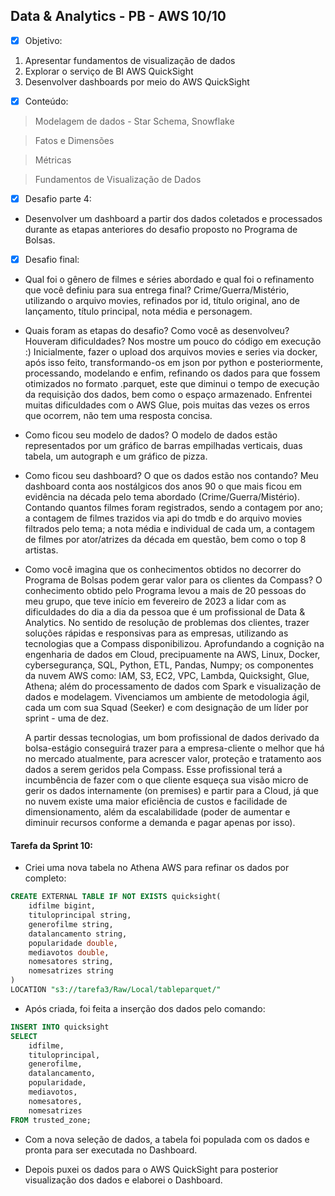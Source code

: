 ## Data & Analytics - PB - AWS 10/10

- [x] Objetivo:

1. Apresentar fundamentos de visualização de dados
2. Explorar o serviço de BI AWS QuickSight
3. Desenvolver dashboards por meio do AWS QuickSight

- [x] Conteúdo:

> Modelagem de dados - Star Schema, Snowflake

> Fatos e Dimensões

> Métricas

> Fundamentos de Visualização de Dados

- [x] Desafio parte 4:

- Desenvolver um dashboard a partir dos dados coletados e processados durante as etapas anteriores do desafio proposto no Programa de Bolsas.

- [x] Desafio final:

- Qual foi o gênero de filmes e séries abordado e qual foi o refinamento que você definiu para sua entrega final?
  Crime/Guerra/Mistério, utilizando o arquivo movies, refinados por id, título original, ano de lançamento, título principal, nota média e personagem.

- Quais foram as etapas do desafio? Como você as desenvolveu? Houveram dificuldades? Nos mostre um pouco do código em execução :)
  Inicialmente, fazer o upload dos arquivos movies e series via docker, após isso feito, transformando-os em json por python e posteriormente, processando, modelando e enfim, refinando os dados para que fossem otimizados no formato .parquet, este que diminui o tempo de execução da requisição dos dados, bem como o espaço armazenado. Enfrentei muitas dificuldades com o AWS Glue, pois muitas das vezes os erros que ocorrem, não tem uma resposta concisa.

- Como ficou seu modelo de dados?
  O modelo de dados estão representados por um gráfico de barras empilhadas verticais, duas tabela, um autograph e um gráfico de pizza.

- Como ficou seu dashboard? O que os dados estão nos contando?
  Meu dashboard conta aos nostálgicos dos anos 90 o que mais ficou em evidência na década pelo tema abordado (Crime/Guerra/Mistério). Contando quantos filmes foram registrados, sendo a contagem por ano; a contagem de filmes trazidos via api do tmdb e do arquivo movies filtrados pelo tema; a nota média e individual de cada um, a contagem de filmes por ator/atrizes da década em questão, bem como o top 8 artistas.

- Como você imagina que os conhecimentos obtidos no decorrer do Programa de Bolsas podem gerar valor para os clientes da Compass?
  O conhecimento obtido pelo Programa levou a mais de 20 pessoas do meu grupo, que teve início em fevereiro de 2023 a lidar com as dificuldades do dia a dia da pessoa que é um profissional de Data & Analytics. No sentido de resolução de problemas dos clientes, trazer soluções rápidas e responsivas para as empresas, utilizando as tecnologias que a Compass disponibilizou. Aprofundando a cognição na engenharia de dados em Cloud, precipuamente na AWS, Linux, Docker, cybersegurança, SQL, Python, ETL, Pandas, Numpy; os componentes da nuvem AWS como: IAM, S3, EC2, VPC, Lambda, Quicksight, Glue, Athena; além do processamento de dados com Spark e visualização de dados e modelagem. Vivenciamos um ambiente de metodologia ágil, cada um com sua Squad (Seeker) e com designação de um líder por sprint - uma de dez. 

  A partir dessas tecnologias, um bom profissional de dados derivado da bolsa-estágio conseguirá trazer para a empresa-cliente o melhor que há no mercado atualmente, para acrescer valor, proteção e tratamento aos dados a serem geridos pela Compass. Esse profissional terá a incumbência de fazer com o que cliente esqueça sua visão micro de gerir os dados internamente (on premises) e partir para a Cloud, já que no nuvem existe uma maior eficiência de custos e facilidade de dimensionamento, além da escalabilidade (poder de aumentar e diminuir recursos conforme a demanda e pagar apenas por isso).


#### Tarefa da Sprint 10:

- Criei uma nova tabela no Athena AWS para refinar os dados por completo:

~~~sql
CREATE EXTERNAL TABLE IF NOT EXISTS quicksight(
    idfilme bigint,
    tituloprincipal string,
    generofilme string,
    datalancamento string,
    popularidade double,
    mediavotos double,
    nomesatores string,
    nomesatrizes string
)
LOCATION "s3://tarefa3/Raw/Local/tableparquet/"
~~~

- Após criada, foi feita a inserção dos dados pelo comando:

~~~sql
INSERT INTO quicksight
SELECT
    idfilme,
    tituloprincipal,
    generofilme,
    datalancamento,
    popularidade,
    mediavotos,
    nomesatores,
    nomesatrizes
FROM trusted_zone;
~~~

- Com a nova seleção de dados, a tabela foi populada com os dados e pronta para ser executada no Dashboard.

- Depois puxei os dados para o AWS QuickSight para posterior visualização dos dados e elaborei o Dashboard. 


